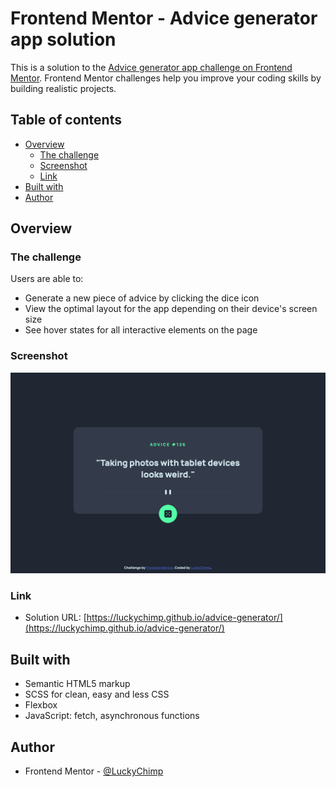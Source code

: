 # Frontend Mentor - Advice generator app solution

This is a solution to the [Advice generator app challenge on Frontend Mentor](https://www.frontendmentor.io/challenges/advice-generator-app-QdUG-13db). Frontend Mentor challenges help you improve your coding skills by building realistic projects.

## Table of contents

- [Overview](#overview)
  - [The challenge](#the-challenge)
  - [Screenshot](#screenshot)
  - [Link](#link)
- [Built with](#built-with)
- [Author](#author)

## Overview

### The challenge

Users are able to:

- Generate a new piece of advice by clicking the dice icon
- View the optimal layout for the app depending on their device's screen size
- See hover states for all interactive elements on the page

### Screenshot

![](./screenshot.png)

### Link

- Solution URL: [https://luckychimp.github.io/advice-generator/](https://luckychimp.github.io/advice-generator/)

## Built with

- Semantic HTML5 markup
- SCSS for clean, easy and less CSS
- Flexbox
- JavaScript: fetch, asynchronous functions

## Author

- Frontend Mentor - [@LuckyChimp](https://www.frontendmentor.io/profile/LuckyChimp)

